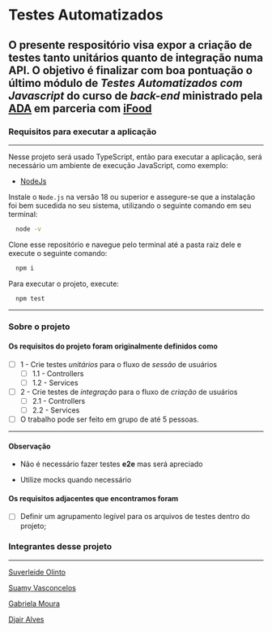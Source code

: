 # Testes Automatizados

## O presente respositório visa expor a criação de testes tanto unitários quanto de integração numa API. O objetivo é finalizar com boa pontuação o último módulo de _Testes Automatizados com Javascript_ do curso de _back-end_ ministrado pela [ADA](https://ada.tech/) em parceria com [iFood](https://www.ifood.com.br/)

### Requisitos para executar a aplicação

___
Nesse projeto será usado TypeScript, então para executar a aplicação, será necessário um ambiente de execução JavaScript, como exemplo:

- [NodeJs](https://nodejs.org/en/download)

Instale o `Node.js` na versão 18 ou superior e assegure-se que a instalação foi bem sucedida no seu sistema, utilizando o seguinte comando em seu terminal:

```bash
  node -v
```

Clone esse repositório e navegue pelo terminal até a pasta raiz dele e execute o seguinte comando:

```bash
  npm i
```

Para executar o projeto, execute:

```bash
  npm test
```

___

### Sobre o projeto

#### Os requisitos do projeto foram originalmente definidos como

- [ ] 1 - Crie testes _unitários_ para o fluxo de _sessão_ de usuários
  - [ ] 1.1 - Controllers
  - [ ] 1.2 - Services

- [ ] 2 - Crie testes de _integração_ para o fluxo de _criação_ de usuários
  - [ ] 2.1 - Controllers
  - [ ] 2.2 - Services

- [ ] O trabalho pode ser feito em grupo de até 5 pessoas.

___

#### Observação

- Não é necessário fazer testes **e2e** mas será apreciado

- Utilize mocks quando necessário

#### Os requisitos adjacentes que encontramos foram

- [ ] Definir um agrupamento legível para os arquivos de testes dentro do projeto;

### Integrantes desse projeto

___

[Suverleide Olinto](www.linkedin.com/in/leidy-olinto)

[Suamy Vasconcelos](https://www.linkedin.com/in/suamyvasconcelos/)

[Gabriela Moura](https://www.linkedin.com/in/gabriela-daniel-moura/)

[Djair Alves](https://www.linkedin.com/in/djairdj)
